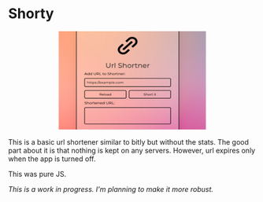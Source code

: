 # Shorty
<div align="center">
  <a href="#">
    <img src="url.jpg" alt="about-me" width="300" height="200">
  </a>
</div>

This is a basic url shortener similar to bitly but without the stats. The good part about it is that nothing is kept on any servers. However, url expires only when the app is turned off.

This was pure JS.

_This is a work in progress. I'm planning to make it more robust._